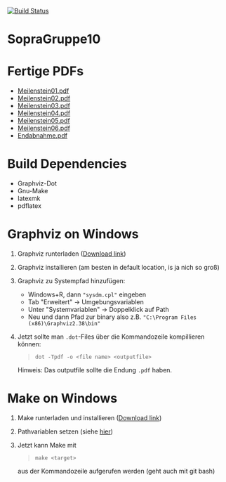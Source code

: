 [![Build Status](https://travis-ci.org/SoPra-Team-10/Uebungsblaetter.svg?branch=master)](https://travis-ci.org/SoPra-Team-10/Uebungsblaetter)

# SopraGruppe10

# Fertige PDFs
 * [Meilenstein01.pdf](https://SoPra-Team-10.github.io/Uebungsblaetter/Meilenstein01.pdf)
 * [Meilenstein02.pdf](https://SoPra-Team-10.github.io/Uebungsblaetter/Meilenstein02.pdf)
 * [Meilenstein03.pdf](https://SoPra-Team-10.github.io/Uebungsblaetter/Meilenstein03.pdf)
 * [Meilenstein04.pdf](https://SoPra-Team-10.github.io/Uebungsblaetter/Meilenstein04.pdf)
 * [Meilenstein05.pdf](https://SoPra-Team-10.github.io/Uebungsblaetter/Meilenstein05.pdf)
 * [Meilenstein06.pdf](https://SoPra-Team-10.github.io/Uebungsblaetter/Meilenstein06.pdf)
 * [Endabnahme.pdf](https://SoPra-Team-10.github.io/Uebungsblaetter/Endabnahme.pdf)

# Build Dependencies
 * Graphviz-Dot
 * Gnu-Make
 * latexmk
 * pdflatex

 # Graphviz on Windows
1. Graphviz runterladen ([Download link](https://graphviz.gitlab.io/download/))
2. Graphviz installieren (am besten in default location, is ja nich so groß)
<a name="SysPath"></a>
3. Graphviz zu Systempfad hinzufügen:
    * Windows+R, dann `"sysdm.cpl"` eingeben
    * Tab "Erweitert" -> Umgebungsvariablen
    * Unter "Systemvariablen" -> Doppelklick auf Path
    * Neu und dann Pfad zur binary also z.B. `"C:\Program Files (x86)\Graphviz2.38\bin"`
4. Jetzt sollte man `.dot`-Files über die Kommandozeile kompillieren können: 
    >`dot -Tpdf -o <file name> <outputfile>`
    
    Hinweis: Das outputfile sollte die Endung `.pdf` haben.

# Make on Windows
1. Make runterladen und installieren ([Download link](http://gnuwin32.sourceforge.net/packages/make.htm))
2. Pathvariablen setzen (siehe [hier](#SysPath))
3. Jetzt kann Make mit
    >`make <target>`

    aus der Kommandozeile aufgerufen werden (geht auch mit git bash)
